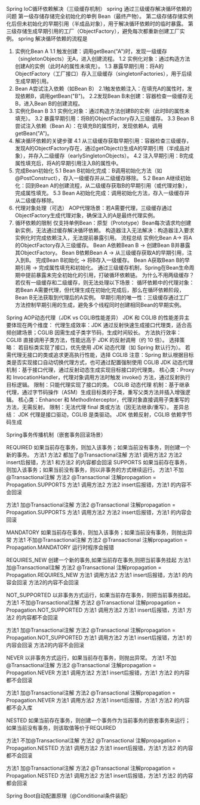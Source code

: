 Spring IoC循环依赖解决（三级缓存机制）
spring 通过三级缓存解决循环依赖的问题
第一级存储存储完全初始化的单例 Bean（最终产物）。
第二级存储存储实例化后但未初始化的早期引用（半成品对象），用于解决循环依赖时的临时暴露。
第三级存储生成早期引用的工厂（ObjectFactory），避免每次都重新创建工厂实例。
spring 解决循环依赖的流程是
1. 实例化Bean A
    1.1 触发创建：调用getBean("A")时，发现一级缓存（singletonObjects）无A，进入创建流程。
    1.2 实例化对象：通过构造方法创建A的实例（此时A的属性未填充）。
    1.3 暴露早期引用：将A的ObjectFactory（工厂接口）存入三级缓存（singletonFactories），用于后续生成早期引用。
2. Bean A尝试注入依赖（如Bean B）
    2.1触发依赖注入：在填充A的属性时，发现依赖B，调用getBean("B")。
    2.2发现Bean B未创建：容器检查一级缓存无B，进入Bean B的创建流程。
3. 实例化Bean B
    3.1 实例化对象：通过构造方法创建B的实例（此时B的属性未填充）。
    3.2 暴露早期引用：将B的ObjectFactory存入三级缓存。
    3.3 Bean B尝试注入依赖（Bean A）：在填充B的属性时，发现依赖A，调用getBean("A")。
4. 解决循环依赖的关键步骤
    4.1 从三级缓存获取早期引用：容器检查三级缓存，发现A的ObjectFactory存在，通过getObject()生成A的早期引用（半成品对象），并存入二级缓存（earlySingletonObjects）。
    4.2 注入早期引用：B完成属性填充后，将A的早期引用注入B的属性中。
5. 完成Bean初始化
    5.1 Bean B初始化完成：B调用初始化方法（如@PostConstruct），存入一级缓存并从二级缓存移除。
    5.2 Bean A继续初始化：回到Bean A的创建流程，从二级缓存获取B的早期引用（或代理对象），完成属性填充。
    5.3 Bean A初始化完成：调用初始化方法，存入一级缓存并从二级缓存移除。
6. 代理对象处理（可选）
    AOP代理场景：若A需要代理，三级缓存通过ObjectFactory生成代理对象，确保注入的A是最终代理实例。
7. 循环依赖的限制
    仅支持单例Bean：原型（Prototype）Bean每次请求均创建新实例，无法通过缓存解决循环依赖。
    构造器注入无法解决：构造器注入要求实例化时完成依赖注入，无法提前暴露引用。
流程总结
    实例化Bean A→ 将A的ObjectFactory存入三级缓存。
    Bean A依赖Bean B → 创建Bean B并暴露其ObjectFactory。
    Bean B依赖Bean A → 从三级缓存获取A的早期引用，注入到B。
    完成Bean B初始化 → 将B存入一级缓存。
    Bean A获取Bean B的早期引用 → 完成属性填充和初始化。
    通过三级缓存机制，Spring在Bean生命周期中提前暴露未完全初始化的引用，打破循环依赖链。
为什么不用两级缓存？
   若仅有一级缓存和二级缓存，则无法处理以下场景：
      循环依赖中的代理对象：若Bean A需要代理，但代理生成在初始化完成后，那么在循环依赖阶段，Bean B无法获取到代理后的A实例。
      早期引用的唯一性：三级缓存通过工厂方法控制早期引用的生成，避免多个线程同时创建相同Bean的早期实例。

Spring AOP动态代理（JDK vs CGLIB性能差异）
JDK 和 CGLIB 的性能差异主要体现在两个维度：
代理生成效率：JDK 通过反射快速生成接口代理类，适合高频创建场景；CGLIB 因需生成子类字节码，生成时间较长。
方法执行效率：CGLIB 直接调用子类方法，性能远高于 JDK 的反射调用（约 10 倍）。
选择策略：
    若目标类实现了接口，优先使用 JDK 动态代理（如 Spring 默认行为）。
    若需代理无接口的类或追求更高执行性能，选择 CGLIB
    注意：Spring 默认根据目标类是否实现接口自动切换代理方式，也可通过配置强制使用 CGLIB
JDK 动态代理
    机制：基于接口代理，通过反射动态生成实现目标接口的代理类。
核心类：Proxy 和 InvocationHandler，代理对象调用方法时触发 invoke() 方法，通过反射执行目标逻辑。
    限制：只能代理实现了接口的类。
CGLIB 动态代理
    机制：基于继承代理，通过字节码操作（ASM）生成目标类的子类，重写父类方法并插入增强逻辑。
核心类：Enhancer 和 MethodInterceptor，代理对象直接调用子类重写的方法，无需反射。
    限制：无法代理 final 类或方法（因无法继承/重写）。
差异总结：
JDK 代理是接口驱动，CGLIB 是类驱动。
JDK 依赖反射，CGLIB 依赖字节码生成

Spring事务传播机制（嵌套事务回滚场景）

REQUIRED
如果当前存在事务，则加入该事务；如果当前没有事务，则创建一个新的事务。
方法1 方法2 都加了@Transactional注解
方法1 调用方法2 方法2 insert后报错，方法1 和方法2 的内容都会回滚
SUPPORTS
如果当前存在事务，则加入该事务；如果当前没有事务，则以非事务的方式继续运行。
方法1 不加@Transactional注解 方法2 @Transactional 注解propagation = Propagation.SUPPORTS
方法1 调用方法2 方法2 insert后报错，方法1 的内容不会回滚

方法1 加@Transactional注解 方法2 @Transactional 注解propagation = Propagation.SUPPORTS
方法1 调用方法2 方法2 insert后报错，方法1 的内容会回滚

MANDATORY
如果当前存在事务，则加入该事务；如果当前没有事务，则抛出异常
方法1 不加@Transactional注解 方法2 @Transactional 注解propagation = Propagation.MANDATORY
运行时程序会报错

REQUIRES_NEW
创建一个新的事务,如果当前存在事务,则把当前事务挂起
方法1 加@Transactional注解 方法2 @Transactional 注解propagation = Propagation.REQUIRES_NEW
方法1 调用方法2 方法1 insert后报错，方法1 的内容会回滚 方法2的内容不会回滚

NOT_SUPPORTED
以非事务方式运行，如果当前存在事务，则把当前事务挂起。
方法1 不加@Transactional注解 方法2 @Transactional 注解propagation = Propagation.NOT_SUPPORTED
方法1 调用方法2 方法1 insert后报错，方法1 方法2 的内容都不会回滚

方法1 加@Transactional注解 方法2 @Transactional 注解propagation = Propagation.NOT_SUPPORTED
方法1 调用方法2 方法1 insert后报错，方法1 的内容会回滚 方法2的内容不会回滚

NEVER
以非事务方式运行，如果当前存在事务，则抛出异常。
方法1 不加@Transactional注解 方法2 @Transactional 注解propagation = Propagation.NEVER
方法1 调用方法2 方法1 insert后报错，方法1 方法2 的内容都不会回滚

方法1 加@Transactional注解 方法2 @Transactional 注解propagation = Propagation.NEVER
方法1 调用方法2 方法1 insert后报错，方法1 方法2 的内容都不会入库

NESTED
如果当前存在事务，则创建一个事务作为当前事务的嵌套事务来运行；如果当前没有事务，则该取值等价于REQUIRED

方法1 不加@Transactional注解 方法2 @Transactional 注解propagation = Propagation.NESTED
方法1 调用方法2 方法1 insert后报错，方法1 方法2 的内容都不会回滚

方法1 加@Transactional注解 方法2 @Transactional 注解propagation = Propagation.NESTED
方法1 调用方法2 方法1 insert后报错，方法1 方法2 的内容都会回滚

Spring Boot自动配置原理（@Conditional条件装配）

